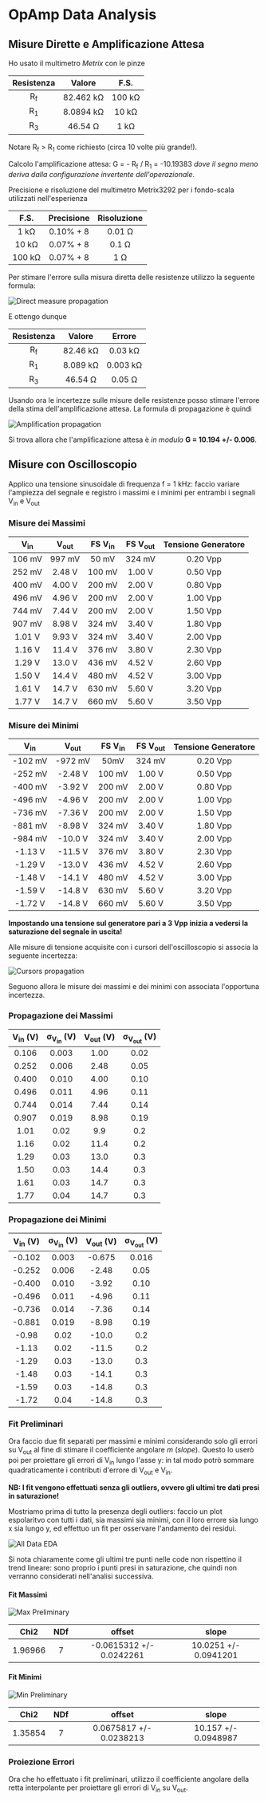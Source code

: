 # OpAmp Data Analysis

## Misure Dirette e Amplificazione Attesa

Ho usato il multimetro _Metrix_ con le pinze 

| Resistenza |      Valore     |      F.S.     |
|:------------:|:-----------------:|:---------------:|
|     R<sub>f</sub>     | 82.462 k&Omega; |  100 k&Omega; |
|     R<sub>1</sub>     | 8.0894 k&Omega; |   10 k&Omega; |
|     R<sub>3</sub>     |  46.54 &Omega;  |    1 k&Omega; |

Notare R<sub>f</sub> > R<sub>1</sub> come richiesto (circa 10 volte più grande!).

Calcolo l'amplificazione attesa: G = - R<sub>f</sub> / R<sub>1</sub> = -10.19383 _dove il segno meno deriva dalla configurazione invertente
dell'operazionale_.

Precisione e risoluzione del multimetro Metrix3292 per i fondo-scala utilizzati nell'esperienza

  |        F.S.    | Precisione | Risoluzione |
  |:--------------:|:----------:|:-----------:|
  |1 k&Omega;      | 0.10% + 8  | 0.01 &Omega;|
  |10 k&Omega;     | 0.07% + 8  | 0.1 &Omega; |
  |100 k&Omega;    | 0.07% + 8  | 1 &Omega;   |
  
  Per stimare l'errore sulla misura diretta delle resistenze utilizzo la seguente formula:

  ![Direct measure propagation](LaTeX_equation/resistance_propagation.png)  

  E ottengo dunque

  | Resistenza |      Valore     |      Errore    |
  |:------------:|:-----------------:|:---------------:|
  |     R<sub>f</sub>     | 82.46 k&Omega; |  0.03  k&Omega;|
  |     R<sub>1</sub>     | 8.089 k&Omega; |  0.003 k&Omega;|
  |     R<sub>3</sub>     |  46.54 &Omega;  |  0.05  &Omega;|

  Usando ora le incertezze sulle misure delle resistenze posso stimare l'errore della stima dell'amplificazione attesa. La formula di propagazione è quindi
  
  ![Amplification propagation](LaTeX_equation/amplification_propagation.png) 

  Si trova allora che l'amplificazione attesa è _in modulo_ **G = 10.194 +/- 0.006**.

## Misure con Oscilloscopio

Applico  una tensione sinusoidale di frequenza f = 1 kHz: faccio variare l'ampiezza del segnale e registro i massimi e i minimi per entrambi i
segnali V<sub>in</sub> e V<sub>out</sub>

### Misure dei Massimi

| V<sub>in</sub> |  V<sub>out</sub> | FS V<sub>in</sub> | FS V<sub>out</sub> |    Tensione Generatore |
|:-------------:|:--------------:|:--------:|:------------:|:--------------:|
| 106 mV      | 997 mV       | 50 mV   | 324 mV     | 0.20 Vpp     |
| 252 mV      | 2.48 V       | 100 mV | 1.00 V     | 0.50 Vpp     |
| 400 mV      | 4.00 V       | 200 mV | 2.00 V     | 0.80 Vpp     |
| 496 mV      | 4.96 V       | 200 mV | 2.00 V     | 1.00 Vpp     |
| 744 mV      | 7.44 V       | 200 mV | 2.00 V     | 1.50 Vpp     |
| 907 mV      | 8.98 V       | 324 mV | 3.40 V     | 1.80 Vpp     |
| 1.01 V      | 9.93 V       | 324 mV | 3.40 V     | 2.00 Vpp     |
| 1.16 V      | 11.4 V       | 376 mV | 3.80 V     | 2.30 Vpp     |
| 1.29 V      | 13.0 V       | 436 mV | 4.52 V     | 2.60 Vpp     |
| 1.50 V      | 14.4 V       | 480 mV | 4.52 V     | 3.00 Vpp     |
| 1.61 V      | 14.7 V       | 630 mV | 5.60 V     | 3.20 Vpp     |
| 1.77 V      | 14.7 V       | 660 mV | 5.60 V     | 3.50 Vpp     |

### Misure dei Minimi

| V<sub>in</sub> |  V<sub>out</sub> | FS V<sub>in</sub> | FS V<sub>out</sub> |    Tensione Generatore |
|:-------------:|:--------------:|:--------:|:------------:|:--------------:|
| -102 mV    | -972 mV     | 50mV   | 324 mV     |  0.20 Vpp     |
| -252 mV    | -2.48 V     | 100 mV | 1.00 V     |  0.50 Vpp     |
| -400 mV    | -3.92 V     | 200 mV | 2.00 V     |  0.80 Vpp     |
| -496 mV    | -4.96 V     | 200 mV | 2.00 V     |  1.00 Vpp     |
| -736 mV    | -7.36 V     | 200 mV | 2.00 V     |  1.50 Vpp     |
| -881 mV    | -8.98 V     | 324 mV | 3.40 V     |  1.80 Vpp     |
| -984 mV    | -10.0 V     | 324 mV | 3.40 V     |  2.00 Vpp     |
| -1.13 V    | -11.5 V     | 376 mV | 3.80 V     |  2.30 Vpp     |
| -1.29 V    | -13.0 V     | 436 mV | 4.52 V     |  2.60 Vpp     |
| -1.48 V    | -14.1 V    | 480 mV  | 4.52 V     |  3.00 Vpp     |
| -1.59 V    | -14.8 V    | 630 mV  | 5.60 V     |  3.20 Vpp     |
| -1.72 V    | -14.8 V    | 660 mV  | 5.60 V     |  3.50 Vpp     |

**Impostando una tensione sul generatore pari a 3 Vpp inizia a vedersi la saturazione del segnale in uscita!**

Alle misure di tensione acquisite con i cursori dell'oscilloscopio si associa la seguente incertezza:

![Cursors propagation](LaTeX_equation/cursors_propagation.png)
  
Seguono allora le misure dei massimi e dei minimi con associata l'opportuna incertezza.

### Propagazione dei Massimi
    
| V<sub>in</sub>  (V)  | &sigma;<sub>V<sub>in</sub></sub> (V)|V<sub>out</sub>  (V) | &sigma;<sub>V<sub>out</sub></sub> (V)|
|:--------:|:--------:|:---------:|:----------:|
| 0.106 | 0.003 |  1.00 |   0.02 |
| 0.252 | 0.006 |  2.48 |   0.05 |
| 0.400 | 0.010 |  4.00 |   0.10 |
| 0.496 | 0.011 |  4.96 |   0.11 |
| 0.744 | 0.014 |  7.44 |   0.14 |
| 0.907 | 0.019 |  8.98 |   0.19 |
| 1.01 | 0.02 |  9.9 |   0.2 |
| 1.16 | 0.02 | 11.4 |   0.2 |
| 1.29 | 0.03 | 13.0 |   0.3 |
| 1.50 | 0.03 | 14.4 |   0.3 |
| 1.61 | 0.03 | 14.7 | 0.3 |
| 1.77 | 0.04 | 14.7 | 0.3 |

### Propagazione dei Minimi
  
| V<sub>in</sub>  (V)   | &sigma;<sub>V<sub>in</sub></sub> (V)| V<sub>out</sub>  (V)   | &sigma;<sub>V<sub>out</sub></sub> (V)|
|:--------:|:--------:|:---------:|:----------:|
| -0.102 |  0.003 |  -0.675 |   0.016 |
| -0.252 |  0.006 |  -2.48 |   0.05 |
| -0.400 |  0.010 |  -3.92 |   0.10 |
| -0.496 |  0.011 |  -4.96 |   0.11 |
| -0.736 |  0.014 |  -7.36 |   0.14 |
| -0.881 |  0.019 |  -8.98 |   0.19 |
| -0.98 |  0.02 | -10.0 |   0.2 |
| -1.13 |  0.02 | -11.5 |   0.2 |
| -1.29 |  0.03 | -13.0 |   0.3 |
| -1.48 |  0.03 | -14.1 |   0.3 |
| -1.59 | 0.03 | -14.8 | 0.3 |
| -1.72 | 0.04 | -14.8 | 0.3 |

### Fit Preliminari

Ora faccio due fit separati per massimi e minimi considerando solo gli errori su V<sub>out</sub> al fine di stimare il coefficiente angolare _m_
(_slope_). Questo lo userò poi per proiettare gli errori di V<sub>in</sub> lungo l'asse y: in tal modo potrò sommare quadraticamente i contributi
d'errore di V<sub>out</sub> e V<sub>in</sub>.

**NB: I fit vengono effettuati senza gli outliers, ovvero gli ultimi tre dati presi in saturazione!**

Mostriamo prima di tutto la presenza degli outliers: faccio un plot espolaritvo con tutti i dati, sia massimi sia minimi, con il loro errore sia lungo
x sia lungo y, ed effettuo un fit per osservare l'andamento dei residui.

![All Data EDA](Plots/Report_Plots/opamp_plot_alldata_eda.png)

Si nota chiaramente come gli ultimi tre punti nelle code non rispettino il trend lineare: sono proprio i punti presi in saturazione, che quindi non
verranno considerati nell'analisi successiva.

#### Fit Massimi

![Max Preliminary](Plots/Report_Plots/opamp_plot_max_preliminary.png)

| Chi2 | NDf | offset | slope |
|:----:|:----:|:----:|:----:|
| 1.96966 | 7 |-0.0615312   +/-   0.0242261|   10.0251   +/-   0.0941201 |

#### Fit Minimi

![Min Preliminary](Plots/Report_Plots/opamp_plot_min_preliminary.png)

| Chi2 | NDf | offset | slope |
|:----:|:----:|:----:|:----:|
| 1.35854 | 7 |0.0675817   +/-   0.0238213|   10.157   +/-   0.0948987 |

### Proiezione Errori

Ora che ho effettuato i fit preliminari, utilizzo il coefficiente angolare della retta interpolante per proiettare gli errori di V<sub>in</sub> su V<sub>out</sub>.